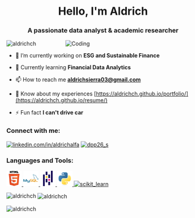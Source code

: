 <h1 align="center">Hello, I'm Aldrich</h1>
<h3 align="center">A passionate data analyst & academic researcher</h3>
<img align="right" alt="Coding" width="350" src="https://user-images.githubusercontent.com/74038190/235224431-e8c8c12e-6826-47f1-89fb-2ddad83b3abf.gif">

<p align="left"> <img src="https://komarev.com/ghpvc/?username=aldrichch&label=Profile%20views&color=0e75b6&style=flat" alt="aldrichch" /> </p>

- 🔭 I’m currently working on **ESG and Sustainable Finance**

- 🌱 Currently learning **Financial Data Analytics**

- 📫 How to reach me **aldrichsierra03@gmail.com**

- 📄 Know about my experiences [https://aldrichch.github.io/portfolio/](https://aldrichch.github.io/resume/)

- ⚡ Fun fact **I can't drive car**

<h3 align="left">Connect with me:</h3>
<p align="left">
<a href="https://linkedin.com/in/aldrichalfa" target="blank"><img align="center" src="https://raw.githubusercontent.com/rahuldkjain/github-profile-readme-generator/master/src/images/icons/Social/linked-in-alt.svg" alt="linkedin.com/in/aldrichalfa" height="30" width="40" /></a>
<a href="https://instagram.com/dpp26_s" target="blank"><img align="center" src="https://raw.githubusercontent.com/rahuldkjain/github-profile-readme-generator/master/src/images/icons/Social/instagram.svg" alt="dpp26_s" height="30" width="40" /></a>
</p>

<h3 align="left">Languages and Tools:</h3>
<p align="left"> <a href="https://www.w3.org/html/" target="_blank" rel="noreferrer"> <img src="https://raw.githubusercontent.com/devicons/devicon/master/icons/html5/html5-original-wordmark.svg" alt="html5" width="40" height="40"/> </a> <a href="https://www.mysql.com/" target="_blank" rel="noreferrer"> <img src="https://raw.githubusercontent.com/devicons/devicon/master/icons/mysql/mysql-original-wordmark.svg" alt="mysql" width="40" height="40"/> </a> <a href="https://pandas.pydata.org/" target="_blank" rel="noreferrer"> <img src="https://raw.githubusercontent.com/devicons/devicon/2ae2a900d2f041da66e950e4d48052658d850630/icons/pandas/pandas-original.svg" alt="pandas" width="40" height="40"/> </a> <a href="https://www.python.org" target="_blank" rel="noreferrer"> <img src="https://raw.githubusercontent.com/devicons/devicon/master/icons/python/python-original.svg" alt="python" width="40" height="40"/> </a> <a href="https://scikit-learn.org/" target="_blank" rel="noreferrer"> <img src="https://upload.wikimedia.org/wikipedia/commons/0/05/Scikit_learn_logo_small.svg" alt="scikit_learn" width="40" height="40"/> </a> </p>

<p><img align="left" src="https://github-readme-stats.vercel.app/api/top-langs?username=aldrichch&show_icons=true&locale=en&layout=compact" alt="aldrichch" /></p>

<p>&nbsp;<img align="center" src="https://github-readme-stats.vercel.app/api?username=aldrichch&show_icons=true&locale=en" alt="aldrichch" /></p>

<p><img align="center" src="https://github-readme-streak-stats.herokuapp.com/?user=aldrichch&" alt="aldrichch" /></p>
